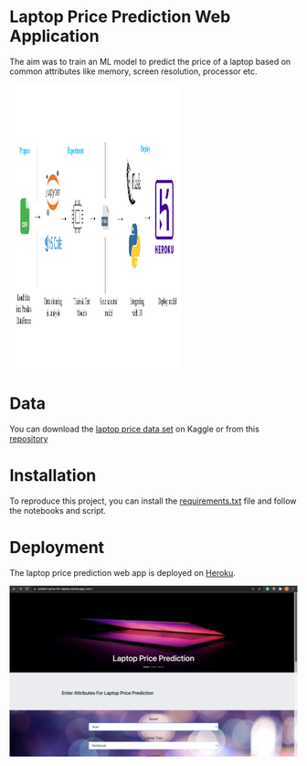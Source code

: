 # **Laptop Price Prediction Web Application**

The aim was to train an ML model to predict the price of a laptop based on common attributes like memory, screen resolution, processor etc.

<img src="laptop_price_prediction_design.png" width="300" height="500"/>

# **Data**

You can download the [laptop price data set](https://www.kaggle.com/muhammetvarl/laptop-price) on Kaggle or from this [repository](https://github.com/FedoAIworld/Laptop-Price-Prediction-Web-App/blob/main/laptop_price.csv)

# **Installation**

To reproduce this project, you can install the [requirements.txt](https://github.com/FedoAIworld/Laptop-Price-Prediction-Web-App/blob/main/requirements.txt) file and follow the notebooks and script.

# **Deployment**

The laptop price prediction web app is deployed on [Heroku](https://predict-price-for-laptop.herokuapp.com/).

[![](home_view.png)](https://predict-price-for-laptop.herokuapp.com/)
